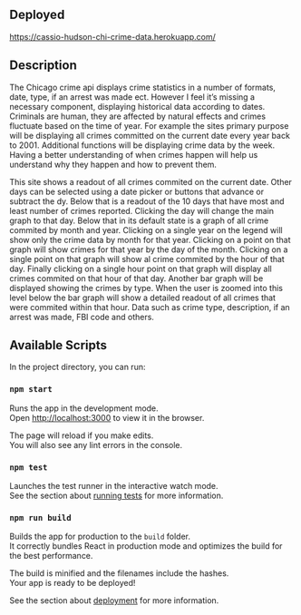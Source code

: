 ## Deployed
https://cassio-hudson-chi-crime-data.herokuapp.com/

## Description

The Chicago crime api displays crime statistics in a number of formats, date, type, if an arrest was made ect. However I feel it’s missing a necessary component, displaying historical data according to dates. Criminals are human, they are affected by natural effects and crimes fluctuate based on the time of year. For example the sites primary purpose will be displaying all crimes committed on the current date every year back to 2001. Additional functions will be displaying crime data by the week. Having a better understanding of when crimes happen will help us understand why they happen and how to prevent them.

This site shows a readout of all crimes commited on the current date. Other days can be selected using a date picker or buttons that advance or subtract the dy. Below that is a readout of the 10 days that have most and least number of crimes reported. Clicking the day will change the main graph to that day. Below that in its default state is a graph of all crime commited by month and year. Clicking on a single year on the legend will show only the crime data by month for that year. Clicking on a point on that graph will show crimes for that year by the day of the month. Clicking on a single point on that graph will show al crime commited by the hour of that day. Finally clicking on a single hour point on that graph will display all crimes commited on that hour of that day. Another bar graph will be displayed showing the crimes by type. When the user is zoomed into this level below the bar graph will show a detailed readout of all crimes that were commited within that hour. Data such as crime type, description, if an arrest was made, FBI code and others.

## Available Scripts

In the project directory, you can run:

### `npm start`

Runs the app in the development mode.<br />
Open [http://localhost:3000](http://localhost:3000) to view it in the browser.

The page will reload if you make edits.<br />
You will also see any lint errors in the console.

### `npm test`

Launches the test runner in the interactive watch mode.<br />
See the section about [running tests](https://facebook.github.io/create-react-app/docs/running-tests) for more information.

### `npm run build`

Builds the app for production to the `build` folder.<br />
It correctly bundles React in production mode and optimizes the build for the best performance.

The build is minified and the filenames include the hashes.<br />
Your app is ready to be deployed!

See the section about [deployment](https://facebook.github.io/create-react-app/docs/deployment) for more information.
